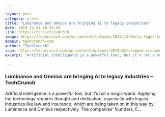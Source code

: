 ```yaml
---

layout: post
category: press
title: "Luminance and Omnius are bringing AI to legacy industries"
date: 2019-12-21 18:28:45
link: https://tcrn.ch/2s0r3U8
image: https://techcrunch.com/wp-content/uploads/2019/12/Emily-Foges-Luminance-Sofie-Quidenus-Wahlforss-omni-us-DSC09598.jpg?w=602
domain: techcrunch.com
author: "TechCrunch"
icon: https://techcrunch.com/wp-content/uploads/2015/02/cropped-cropped-favicon-gradient.png?w=180
excerpt: "Artificial intelligence is a powerful tool, but it’s not a magic wand. Applying the technology requires thought and dedication, especially with legacy industries like law and insurance, which are being taken on in this way by Luminance and Omnius respectively. The companies’ founders, E…"

---
```


### Luminance and Omnius are bringing AI to legacy industries – TechCrunch

Artificial intelligence is a powerful tool, but it’s not a magic wand. Applying the technology requires thought and dedication, especially with legacy industries like law and insurance, which are being taken on in this way by Luminance and Omnius respectively. The companies’ founders, E…